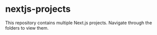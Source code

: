 # nextjs-projects

This repository contains multiple Next.js projects. Navigate through the folders to view them. 
 
